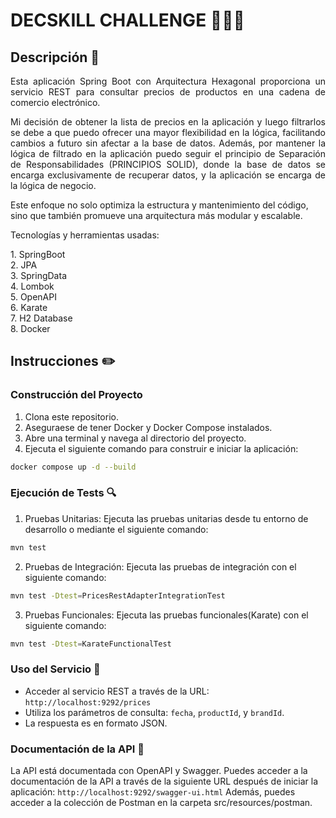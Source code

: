 # DECSKILL CHALLENGE 👨🏻‍💻

## Descripción 📃
<p style="text-align: justify;">
Esta aplicación Spring Boot con Arquitectura Hexagonal proporciona un servicio REST para consultar precios de productos en una cadena de comercio electrónico.</p>
<p style="text-align: justify;">
Mi decisión de obtener la lista de precios en la aplicación y luego filtrarlos se debe a que puedo ofrecer una mayor flexibilidad en la lógica, facilitando cambios a futuro sin afectar a la base de datos. Además, por mantener la lógica de filtrado en la aplicación puedo seguir el principio de Separación de Responsabilidades (PRINCIPIOS SOLID), donde la base de datos se encarga exclusivamente de recuperar datos, y la aplicación se encarga de la lógica de negocio.

Este enfoque no solo optimiza la estructura y mantenimiento del código, sino que también promueve una arquitectura más modular y escalable.
</p>
<p>Tecnologías y herramientas usadas:</p>
1. SpringBoot<br/>
2. JPA<br/>
3. SpringData<br/>
4. Lombok<br/>
5. OpenAPI<br/>
6. Karate<br/>
7. H2 Database<br/>
8. Docker<br/>

## Instrucciones ✏️

### Construcción del Proyecto
1. Clona este repositorio.
2. Aseguraese de tener Docker y Docker Compose instalados.
3. Abre una terminal y navega al directorio del proyecto.
2. Ejecuta el siguiente comando para construir e iniciar la aplicación:
```bash
docker compose up -d --build
```

### Ejecución de Tests 🔍
1. Pruebas Unitarias: Ejecuta las pruebas unitarias desde tu entorno de desarrollo o mediante el siguiente comando:
```bash
mvn test
```
2. Pruebas de Integración: Ejecuta las pruebas de integración con el siguiente comando:
``` bash
mvn test -Dtest=PricesRestAdapterIntegrationTest
```

3. Pruebas Funcionales: Ejecuta las pruebas funcionales(Karate) con el siguiente comando:
``` bash
mvn test -Dtest=KarateFunctionalTest
```

### Uso del Servicio 🚀
- Acceder al servicio REST a través de la URL: `http://localhost:9292/prices`
- Utiliza los parámetros de consulta: `fecha`, `productId`, y `brandId`.
- La respuesta es en formato JSON.

### Documentación de la API 📘
La API está documentada con OpenAPI y Swagger. Puedes acceder a la documentación de la API a través de la siguiente URL después de iniciar la aplicación: `http://localhost:9292/swagger-ui.html`
Además, puedes acceder a la colección de Postman en la carpeta src/resources/postman.